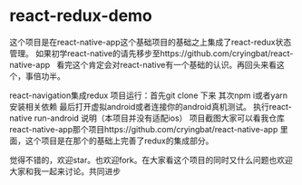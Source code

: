 # react-redux-demo 
这个项目是在react-native-app这个基础项目的基础之上集成了react-redux状态管理。
如果初学react-native的请先移步至https://github.com/cryingbat/react-native-app  
看完这个肯定会对react-native有一个基础的认识。再回头来看这个，事倍功半。

react-navigation集成redux
项目运行：首先git clone 下来
其次npm i或者yarn  安装相关依赖
最后打开虚拟android或者连接你的android真机测试。
执行react-native run-android
说明（本项目并没有适配ios）
项目截图大家可以看我仓库react-native-app那个项目https://github.com/cryingbat/react-native-app 里面，这个项目是在那个的基础上完善了redux的集成部分。

觉得不错的，欢迎star。也欢迎fork。在大家看这个项目的同时又什么问题也欢迎大家和我一起来讨论。共同进步

